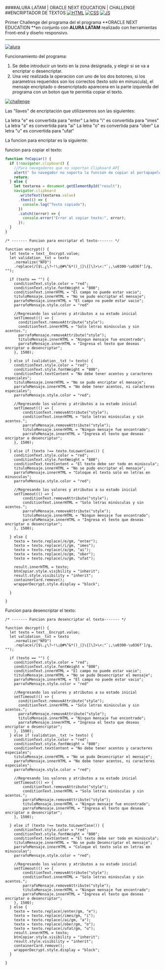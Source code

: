 ####ALURA LATAM | ORACLE NEXT EDUCATION | CHALLENGE
##ENCRIPTADOR DE TEXTOS
[![HTML](https://camo.githubusercontent.com/5e7e215d9ff3a7c2e96d09232c11b2205565c841d1129dd2185ebd967284121f/68747470733a2f2f696d672e736869656c64732e696f2f62616467652f68746d6c352d2532334533344632362e7376673f7374796c653d666f722d7468652d6261646765266c6f676f3d68746d6c35266c6f676f436f6c6f723d7768697465 "HTML")](https://camo.githubusercontent.com/5e7e215d9ff3a7c2e96d09232c11b2205565c841d1129dd2185ebd967284121f/68747470733a2f2f696d672e736869656c64732e696f2f62616467652f68746d6c352d2532334533344632362e7376673f7374796c653d666f722d7468652d6261646765266c6f676f3d68746d6c35266c6f676f436f6c6f723d7768697465 "HTML") [![CSS](https://camo.githubusercontent.com/6531a4161596e3d9fdab3d0499a7b7ce5c5c8b568be219f3e9707af042e575d2/68747470733a2f2f696d672e736869656c64732e696f2f62616467652f637373332d2532333135373242362e7376673f7374796c653d666f722d7468652d6261646765266c6f676f3d63737333266c6f676f436f6c6f723d7768697465 "CSS")](https://camo.githubusercontent.com/6531a4161596e3d9fdab3d0499a7b7ce5c5c8b568be219f3e9707af042e575d2/68747470733a2f2f696d672e736869656c64732e696f2f62616467652f637373332d2532333135373242362e7376673f7374796c653d666f722d7468652d6261646765266c6f676f3d63737333266c6f676f436f6c6f723d7768697465 "CSS") [![JS](https://camo.githubusercontent.com/53ec2e58e03ba275d9b3a386abd96a243cf744a1a7121bdf8262fc8ae6ebc335/68747470733a2f2f696d672e736869656c64732e696f2f62616467652f6a6176617363726970742d2532333332333333302e7376673f7374796c653d666f722d7468652d6261646765266c6f676f3d6a617661736372697074266c6f676f436f6c6f723d253233463744463145 "JS")](https://camo.githubusercontent.com/53ec2e58e03ba275d9b3a386abd96a243cf744a1a7121bdf8262fc8ae6ebc335/68747470733a2f2f696d672e736869656c64732e696f2f62616467652f6a6176617363726970742d2532333332333333302e7376673f7374796c653d666f722d7468652d6261646765266c6f676f3d6a617661736372697074266c6f676f436f6c6f723d253233463744463145 "JS")

Primer Challenge del programa del el programa **ORACLE NEXT EDUCATION **en conjunto con **ALURA LATAM** realizado con herramientas Front-end y diseño responsivo.

------------

[![alura](https://raw.githubusercontent.com/joshuaFrias95/Encriptador-Alura-Oracle-ONE/main/img/readme/aluraoracle.png "alura")](https://raw.githubusercontent.com/joshuaFrias95/Encriptador-Alura-Oracle-ONE/main/img/readme/aluraoracle.png "alura")

Funcionamiento del programa:

1. Se debe introducir un texto en la zona designada, y elegir si se va a encriptar o desencriptar.
2. Una vez realizada la operacion con uno de los dos botones, si los parametros requeridos son los correctos (texto solo en minuscula), el mensaje encriptado o desencriptado aparecera en la parte izquierda del programa con un boton que te permitia copiar el texto.

[![challenge](https://github.com/wtorrejon/encriptador.github.io./blob/main/assets/capturas/challenge%20captura%201.png?raw=true "challenge")](https://github.com/wtorrejon/encriptador.github.io./blob/main/assets/capturas/challenge%20captura%201.png?raw=true "challenge")



Las "llaves" de encriptación que utilizaremos son las siguientes:

La letra "e" es convertida para "enter"
La letra "i" es convertida para "imes"
La letra "a" es convertida para "ai"
La letra "o" es convertida para "ober"
La letra "u" es convertida para "ufat"

La funcion para encriptar es la siguiente:

funcion para copiar el texto:

```javascript
function fnCopiar() {
  if (!navigator.clipboard) {
    //Para navegadores que no soportan Clipboard API
    alert(" Su navegador no soporta la funcion de copiar al portapapeles ");
    return;
  } else {
    let textarea = document.getElementById("result");
    navigator.clipboard
      .writeText(textarea.value)
      .then(() => {
        console.log("Texto copiado");
      })
      .catch((error) => {
        console.error("Error al copiar texto:", error);
      });
  }
}
```

    /* ------- Funcion para encriptar el texto------- */
    
    function encrypt() {
      let texto = text__Encrypt.value;
      let validation__txt = texto
        .normalize("NFD")
        .replace(/[$\.¿\?~!\¡@#%^&*()_|}\{[\]>\<:"`;,\u0300-\u036f']/g, "");
    
      if (texto == "") {
        conditionText.style.color = "red";
        conditionText.style.fontWeight = "800";
        conditionText.innerHTML = "El campo no puede estar vacio";
        tituloMensaje.innerHTML = "No se pudo encriptar el mensaje";
        parrafoMensaje.innerHTML = "El campo no puede estar vacio";
        parrafoMensaje.style.color = "red"
    
        //Regresando los valores y atributos a su estado inicial
        setTimeout(() => {
          conditionText.removeAttribute("style");
          conditionText.innerHTML = "Solo letras minúsculas y sin acentos.";
          parrafoMensaje.removeAttribute("style");
          tituloMensaje.innerHTML = "Ningun mensaje fue encontrado";
          parrafoMensaje.innerHTML = "Ingresa el texto que deseas encriptar o desencriptar";
        }, 1500);
    
      } else if (validation__txt != texto) {
        conditionText.style.color = "red";
        conditionText.style.fontWeight = "800";
        conditionText.textContent = "No debe tener acentos y caracteres especiales";
        tituloMensaje.innerHTML = "No se pudo encriptar el mensaje";
        parrafoMensaje.innerHTML = "No debe tener acentos, ni caracteres especiales";
        parrafoMensaje.style.color = "red";
    
        //Regresando los valores y atributos a su estado inicial
        setTimeout(() => {
            conditionText.removeAttribute("style");
            conditionText.innerHTML = "Solo letras minúsculas y sin acentos.";
            parrafoMensaje.removeAttribute("style");
            tituloMensaje.innerHTML = "Ningun mensaje fue encontrado";
            parrafoMensaje.innerHTML = "Ingresa el texto que deseas encriptar o desencriptar";
        }, 1500);
    
      } else if (texto !== texto.toLowerCase()) {
        conditionText.style.color = "red";
        conditionText.style.fontWeight = "800";
        conditionText.textContent = "El texto debe ser todo en minúscula";
        tituloMensaje.innerHTML = "No se pudo encriptar el mensaje";
        parrafoMensaje.innerHTML = "Coloque el texto solo en letras en minusculas";
        parrafoMensaje.style.color = "red";
    
        //Regresando los valores y atributos a su estado inicial
        setTimeout(() => {
            conditionText.removeAttribute("style");
            conditionText.innerHTML = "Solo letras minúsculas y sin acentos.";
            parrafoMensaje.removeAttribute("style");
            tituloMensaje.innerHTML = "Ningun mensaje fue encontrado";
            parrafoMensaje.innerHTML = "Ingresa el texto que deseas encriptar o desencriptar";
        }, 1500);
    
      } else {
        texto = texto.replace(/e/gm, "enter");
        texto = texto.replace(/i/gm, "imes");
        texto = texto.replace(/a/gm, "ai");
        texto = texto.replace(/o/gm, "ober");
        texto = texto.replace(/u/gm, "ufat");
        
        result.innerHTML = texto;
        btnCopiar.style.visibility = "inherit";
        result.style.visibility = "inherit";
        containerCard.remove();
        wrapperDecrypt.style.display = "block";
    
      }
    
    }

Funcion para desencriptar el texto:

    /* ------- Funcion para desencriptar el texto------- */
    
    function decrypt() {
      let texto = text__Encrypt.value;
      let validation__txt = texto
        .normalize("NFD")
        .replace(/[$\.¿\?~!\¡@#%^&*()_|}\{[\]>\<:"`;,\u0300-\u036f']/g, "");
    
      if (texto == "") {
        conditionText.style.color = "red";
        conditionText.style.fontWeight = "800";
        conditionText.innerHTML = "El campo no puede estar vacio";
        tituloMensaje.innerHTML = "No se pudo Desencriptar el mensaje";
        parrafoMensaje.innerHTML = "El campo no puede estar vacio";
        parrafoMensaje.style.color = "red"
    
        //Regresando los valores y atributos a su estado inicial
        setTimeout(() => {
          conditionText.removeAttribute("style");
          conditionText.innerHTML = "Solo letras minúsculas y sin acentos.";
          parrafoMensaje.removeAttribute("style");
          tituloMensaje.innerHTML = "Ningun mensaje fue encontrado";
          parrafoMensaje.innerHTML = "Ingresa el texto que deseas encriptar o desencriptar";
        }, 1500);
      } else if (validation__txt != texto) {
        conditionText.style.color = "red";
        conditionText.style.fontWeight = "800";
        conditionText.textContent = "No debe tener acentos y caracteres especiales";
        tituloMensaje.innerHTML = "No se pudo Desencriptar el mensaje";
        parrafoMensaje.innerHTML = "No debe tener acentos, ni caracteres especiales";
        parrafoMensaje.style.color = "red";
    
        //Regresando los valores y atributos a su estado inicial
        setTimeout(() => {
            conditionText.removeAttribute("style");
            conditionText.innerHTML = "Solo letras minúsculas y sin acentos.";
            parrafoMensaje.removeAttribute("style");
            tituloMensaje.innerHTML = "Ningun mensaje fue encontrado";
            parrafoMensaje.innerHTML = "Ingresa el texto que deseas encriptar o desencriptar";
        }, 1500);
    
      } else if (texto !== texto.toLowerCase()) {
        conditionText.style.color = "red";
        conditionText.style.fontWeight = "800";
        conditionText.textContent = "El texto debe ser todo en minúscula";
        tituloMensaje.innerHTML = "No se pudo Desencriptar el mensaje";
        parrafoMensaje.innerHTML = "Coloque el texto solo en letras en minusculas";
        parrafoMensaje.style.color = "red";
    
        //Regresando los valores y atributos a su estado inicial
        setTimeout(() => {
            conditionText.removeAttribute("style");
            conditionText.innerHTML = "Solo letras minúsculas y sin acentos.";
            parrafoMensaje.removeAttribute("style");
            tituloMensaje.innerHTML = "Ningun mensaje fue encontrado";
            parrafoMensaje.innerHTML = "Ingresa el texto que deseas encriptar o desencriptar";
        }, 1500);
      } else {
        texto = texto.replace(/enter/gm, "e");
        texto = texto.replace(/imes/gm, "i");
        texto = texto.replace(/ai/gm, "a");
        texto = texto.replace(/ober/gm, "o");
        texto = texto.replace(/ufat/gm, "u");
        result.innerHTML = texto;
        btnCopiar.style.visibility = "inherit";
        result.style.visibility = "inherit";
        containerCard.remove();
        wrapperDecrypt.style.display = "block";
      }
    
    }
    


